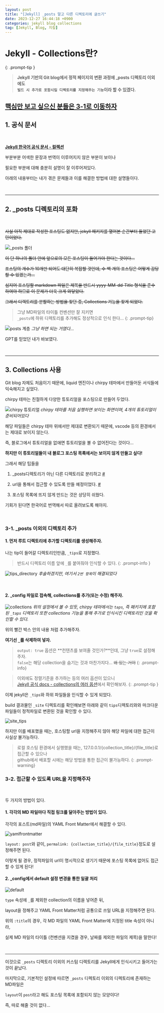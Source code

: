 ```yaml
---
layout: post
title: "[Jekyll] _posts 말고 다른 디렉토리에 글쓰기"
date: 2023-12-27 16:44:18 +0900
categories: jekyll blog collections
tag: [Jekyll, Blog, 지킬]
---
```


# Jekyll - Collections란?

{: .prompt-tip }
> **Jekyll 기반의 Git blog에서 정적 페이지의 변환 과정에 _posts 디렉토리 이외에도 <br> `빌드 시 추가로 포함시킬 디렉토리를 지정해주는 기능`이라 할 수 있겠다.**

## **[핵심만 보고 싶으신 분들은 3-1로 이동하자](/posts/Jekyll__posts_말고_다른_디렉토리에_글쓰기/#3-1-_posts-이외의-디렉토리-추가)**

## **1. 공식 문서**

<br>

**[Jekyll 한국어 공식 문서 - 컬렉션](https://jekyllrb-ko.github.io/docs/collections)**

부분부분 어색한 문장과 번역이 이루어지지 않은 부분이 보이나

필요한 부분에 대해 충분히 설명이 잘 이루어져있다.

아래의 내용부터는 내가 겪은 문제들과 이를 해결한 방법에 대한 설명들이다.

<br>

<hr>


## **2. _posts 디렉토리의 포화**

<br>

~~사실 아직 제대로 작성한 포스팅도 없지만, jekyll 패키지를 열어본 순간부터 들었던 고민이었다.~~

![_posts 폴더](posting/_posts_directory.png)

~~이 단 하나의 폴더 안에 앞으로의 모든 포스팅이 들어가야 한다는 것이다...~~

~~포스팅의 개수가 10개만 되어도 대단히 복잡할 것인데, 수 백 개의 포스팅은 어떻게 감당할 수 있겠는가...~~

~~심지어 포스팅할 markdown 파일은 제목을 반드시 yyyy-MM-dd-Title 형식을 준수하여야 하므로 이 문제가 더욱 크게 와닿았다.~~

~~그래서 디렉토리를 분할하는 방법을 찾던 중, Collections 기능을 찾게 되었다.~~

>그냥 MD파일의 타이틀 컨벤션만 잘 지키면<br>`_posts`에 하위 디렉토리를 추가해도 정상적으로 인식 한다...
{: .prompt-tip}

![posts 계층](posting/tree.png)
_그냥 하면 되는 거였다..._

GPT를 믿었던 내가 바보였다.

<br>

<hr>

## **3. Collections 사용**

Git blog 자체도 처음이기 때문에, liquid 엔진이나 chirpy 테마에서 만들어둔 서식들에 익숙해지고 싶었다.

chirpy 테마는 친절하게 다양한 튜토리얼을 포스팅으로 만들어 두었다.

![chirpy 튜토리얼](posting/chirpy_tutorial.png)
_chirpy 테마를 처음 실행하면 보이는 화면이며, 4개의 튜토리얼이 준비되어있다_

해당 파일들은 chirpy 테마 위에서만 제대로 변환되기 때문에, vscode 등의 환경에서는 제대로 보이지 않는다.

즉, 블로그에서 튜토리얼을 없애면 튜토리얼을 볼 수 없어진다는 것이다...

**하지만 이 튜토리얼들이 내 블로그 포스팅 목록에서는 보이지 않게 만들고 싶다!**

그래서 해당 팁들을

1. _posts디렉토리가 아닌 다른 디렉토리로 분리하고 [#](/posts/Jekyll__posts_말고_다른_디렉토리에_글쓰기/#3-1-_posts-이외의-디렉토리-추가)

2. url을 통해서 접근할 수 있도록 만들 예정이었다. [#](/posts/Jekyll__posts_말고_다른_디렉토리에_글쓰기/#3-2-접근할-수-있도록-url을-지정해주자)

3. 포스팅 목록에 뜨지 않게 만드는 것은 상당히 쉬웠다.

기회가 된다면 한국어로 번역해서 따로 올려보도록 해야지.

<br>

### **3-1. _posts 이외의 디렉토리 추가**

#### 1. 먼저 루트 디렉토리에 추가할 디렉토리를 생성해주자.

나는 tip이 들어갈 디렉토리인만큼, `_tips`로 지정했다.

> 반드시 디렉토리 이름 앞에 `_`를 붙여줘야 인식할 수 있다.
{: .prompt-info }

![tips_directory](posting/_tips_directory.png)
_후술하겠지만, 여기서 `2번 항목`이 해결되었다_

<br>

#### 2. _config 파일로 접속해, collections를 추가(또는 수정) 해주자.

![collections](posting/collections.png)
_위의 설정에서 볼 수 있듯, chirpy 테마에서는 `taps`, 즉 패키지에 포함된 `_taps` 디렉토리 또한 collections 기능을 통해 추가로 인식시킨 디렉토리인 것을 확인할 수 있다._

위의 빨간 박스 안의 내용 처럼 추가해주자.

**여기선 `_`를 삭제하여 넣자.**

> `output: true` 옵션은 **컨텐츠를 보여줄 것인가?**인데, 그냥 `true`로 설정해주자. <br>`false`는 해당 collection을 숨기는 것과 마찬가지다... ~~왜 있는 거야~~
{: .prompt-info}

>이외에도 정렬기준을 추가하는 등의 여러 옵션이 있으니 <br> [Jekyll 공식 docs - collections의 여러 옵션](https://jekyllrb-ko.github.io/docs/collections/#%EB%AC%B8%EC%84%9C-%EC%88%9C%EC%84%9C-%EC%A1%B0%EC%A0%95)에서 확인해보자.
{: .prompt-tip }

이제 jekyll은 `_tips`와 하위 파일들을 인식할 수 있게 되었다.

build 결과물인 `_site` 디렉토리를 확인해보면 아래와 같이 `tips`디렉토리와와 마크다운 파일들이 정적파일로 변환된 것을 확인할 수 있다.

![site_tips](posting/_site.png)

하지만 이를 배포했을 때는, 호스팅할 url을 지정해주지 않아 해당 파일에 대한 접근이 사실상 불가능하다.

>로컬 호스팅 환경에서 실행했을 때는, 127.0.0.1/{collection_title}/{file_title}로 접근할 수 있으나 <br>github에서 배포할 시에는 해당 방법을 통한 접근이 불가능하다.
{: .prompt-warning}

### **3-2. 접근할 수 있도록 URL을 지정해주자**

<br>

두 가지의 방법이 있다.

#### 1. 각각의 MD 파일마다 직접 링크를 달아주는 방법이 있다.

각각의 포스트(md파일)의 YAML Front Matter에서 해결할 수 있다.

![yamlfrontmatter](posting/yamlfrontmatter.png)

`layout: post`와 같이, `permalink: {collection_title}/{file_title}`정도로 설정해주면 된다.

이렇게 될 경우, 정적파일의 url이 명시적으로 생기기 때문에 포스팅 목록에 없어도 접근할 수 있게 된다!

#### 2. _config에서 default 설정 변경을 통한 일괄 처리

![default](posting/default.png)

`type` 속성에 `_`를 제외한 collection의 이름을 넣어준 뒤,

layout을 정해주고 YAML Front Matter처럼 공통으로 쓰일 URL을 지정해주면 된다.

위의 `:title`의 경우, 각 MD 파일의 YAML Front Matter에 지정된 title 속성이 아니라,

실제 MD 파일의 타이틀 (컨벤션을 지켰을 경우, 날짜를 제외한 파일의 제목)을 말한다!

<br>

---

이것으로 `_posts` 디렉토리 이외의 커스텀 디렉토리를 Jekyll에게 인식시키고 들어가는 것이 끝났다.

마지막으로, 기본적인 설정에 따르면 `_posts` 디렉토리 이외의 디렉토리에 존재하는 MD파일은

`layout`이 `post`라고 해도 포스팅 목록에 포함되지 않는 모양이다!

즉, 따로 해줄 것이 없다...